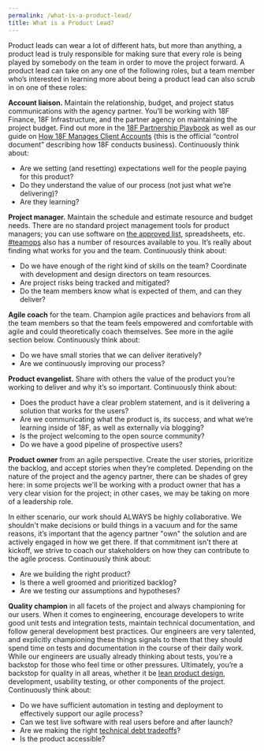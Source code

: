 ```yaml
---
permalink: /what-is-a-product-lead/
title: What is a Product Lead?
---
```

Product leads can wear a lot of different hats, but more than anything, a product lead is truly responsible for making sure that every role is being played by somebody on the team in order to move the project forward. A product lead can take on any one of the following roles, but a team member who’s interested in learning more about being a product lead can also scrub in on one of these roles:

**Account liaison.** Maintain the relationship, budget, and project status communications with the agency partner. You’ll be working with 18F Finance, 18F Infrastructure, and the partner agency on maintaining the project budget. Find out more in the [18F Partnership Playbook](https://pages.18f.gov/partnership-playbook/) as well as our guide on [How 18F Manages Client Accounts](https://docs.google.com/document/d/1PIgWhoAifBmx6K-ihh8h9HRPQz1Mlj0TKHWv-UNWE-4/edit) (this is the official “control document” describing how 18F conducts business). Continuously think about: 

-   Are we setting (and resetting) expectations well for the people paying for this product? 
-   Do they understand the value of our process (not just what we’re delivering)? 
-   Are they learning?

**Project manager.** Maintain the schedule and estimate resource and budget needs. There are no standard project management tools for product managers; you can use software on [the approved list](https://hub.18f.gov/private/tools/), spreadsheets, etc. [#teamops](https://18f.slack.com/messages/teamops) also has a number of resources available to you. It’s really about finding what works for you and the team. Continuously think about:

-   Do we have enough of the right kind of skills on the team? Coordinate with development and design directors on team resources.
-   Are project risks being tracked and mitigated?
-   Do the team members know what is expected of them, and can they deliver?

**Agile coach** for the team. Champion agile practices and behaviors from all the team members so that the team feels empowered and comfortable with agile and could theoretically coach themselves. See more in the agile section below. Continuously think about: 

-   Do we have small stories that we can deliver iteratively?
-   Are we continuously improving our process?

**Product evangelist.** Share with others the value of the product you’re working to deliver and why it’s so important. Continuously think about: 

-   Does the product have a clear problem statement, and is it delivering a solution that works for the users?
-   Are we communicating what the product is, its success, and what we’re learning inside of 18F, as well as externally via blogging?
-   Is the project welcoming to the open source community?
-   Do we have a good pipeline of prospective users?

**Product owner** from an agile perspective. Create the user stories, prioritize the backlog, and accept stories when they’re completed. Depending on the nature of the project and the agency partner, there can be shades of grey here: in some projects we'll be working with a product owner that has a very clear vision for the project; in other cases, we may be taking on more of a leadership role. 

In either scenario, our work should ALWAYS be highly collaborative. We shouldn't make decisions or build things in a vacuum and for the same reasons, it’s important that the agency partner "own" the solution and are actively engaged in how we get there. If that commitment isn't there at kickoff, we strive to coach our stakeholders on how they can contribute to the agile process. Continuously think about: 

-   Are we building the right product?
-   Is there a well groomed and prioritized backlog?
-   Are we testing our assumptions and hypotheses?

**Quality champion** in all facets of the project and always championing for our users. When it comes to engineering, encourage developers to write good unit tests and integration tests, maintain technical documentation, and follow general development best practices. Our engineers are very talented, and explicitly championing these things signals to them that they should spend time on tests and documentation in the course of their daily work. While our engineers are usually already thinking about tests, you’re a backstop for those who feel time or other pressures. Ultimately, you’re a backstop for quality in all areas, whether it be [lean product design](https://pages.18f.gov/lean-product-design/), development, usability testing, or other components of the project. Continuously think about: 

-   Do we have sufficient automation in testing and deployment to effectively support our agile process?
-   Can we test live software with real users before and after launch?
-   Are we making the right [technical debt tradeoffs](https://18f.gsa.gov/tags/technical-debt/)?  
-   Is the product accessible?
